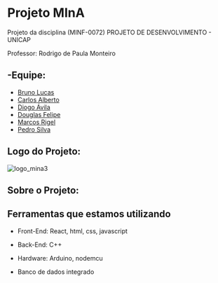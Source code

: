 # Projeto MInA

Projeto da disciplina (MINF-0072) PROJETO DE DESENVOLVIMENTO - UNICAP

Professor: Rodrigo de Paula Monteiro

## -Equipe:

- [Bruno Lucas](https://github.com/BrunoLucass)
- [Carlos Alberto](https://github.com/CarlosJr20)
- [Diogo Ávila](https://github.com/aviladiogo)
- [Douglas Felipe](https://github.com/douglas0100)
- [Marcos Rigel](https://github.com/MarcosRigel)
- [Pedro Silva](https://github.com/PedroSilvaBarros)


## Logo do Projeto:

![logo_mina3](https://user-images.githubusercontent.com/59017718/194776664-5a1ee00e-7241-4270-9713-0570ce602da5.png)


## Sobre o Projeto:



## Ferramentas que estamos utilizando
  - Front-End: React, html, css, javascript                                                                                                                                 
  - Back-End: C++
  
  - Hardware: Arduino, nodemcu
  
  - Banco de dados integrado
